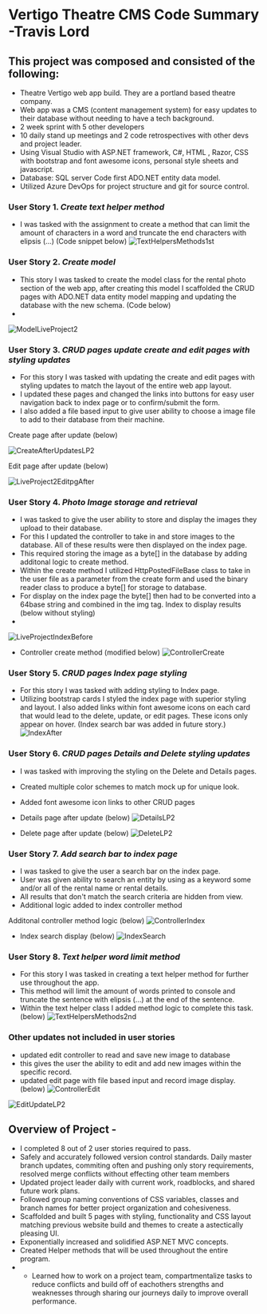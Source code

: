 # Vertigo Theatre CMS Code Summary -Travis Lord

## This project was composed and consisted of the following:

- Theatre Vertigo web app build. They are a portland based theatre company.
- Web app was a CMS (content management system) for easy updates to their database without needing to have a tech background. 
- 2 week sprint with 5 other developers
- 10 daily stand up meetings and 2 code retrospectives with other devs and project leader.
- Using Visual Studio with ASP.NET framework, C#, HTML , Razor, CSS with bootstrap and font awesome icons, personal style sheets and javascript.
- Database: SQL server Code first ADO.NET entity data model.
- Utilized Azure DevOps for project structure and git for source control.

### User Story 1.  *Create text helper method*
- I was tasked with the assignment to create a method that can limit the amount of characters in a word and truncate the end characters with elipsis (...)  (Code snippet below)
![TextHelpersMethods1st](https://user-images.githubusercontent.com/92835555/169886887-2c73c2c6-8abd-41db-824d-4930dc5b3f46.png)

### User Story 2.  *Create model* 
- This story I was tasked to create the model class for the rental photo section of the web app, after creating this model I scaffolded the CRUD pages with ADO.NET data entity model mapping and updating the database with the new schema. (Code below)
- 
![ModelLiveProject2](https://user-images.githubusercontent.com/92835555/169889776-ccb315d2-5ebf-45b3-b4ac-8a2837c11905.PNG)

### User Story 3. *CRUD pages update create and edit pages with styling updates*

- For this story I was tasked with updating the create and edit pages with styling updates to match the layout of the entire web app layout.  
- I updated these pages and changed the links into buttons for easy user navigation back to index page or to confirm/submit the form. 
-  I also added a file based input to give user ability to choose a image file to add to their database from their machine. 

Create page after update (below)

![CreateAfterUpdatesLP2](https://user-images.githubusercontent.com/92835555/169926934-e8ef67ed-739c-4203-835b-f04d0f724bfc.PNG)

Edit page after update (below)

![LiveProject2EditpgAfter](https://user-images.githubusercontent.com/92835555/170103249-848adbfe-2015-4eaf-b566-d4bb43ec0fa2.PNG)

### User Story 4. *Photo Image storage and retrieval*

-  I was tasked to give the user ability to store and display the images they upload to their database.
-  For this I updated the controller to take in and store images to the database.  All of these results were then displayed on the index page.  
-  This required storing the image as a byte[] in the database by adding additonal logic to create method.  
-  Within the create method I utilized HttpPostedFileBase class to take in the user file as a parameter from the create form and used the binary reader class to produce a byte[] for storage to database.  
-  For display on the index page the byte[] then had to be converted into a 64base string and combined in the img tag.  Index to display results (below without styling)
-  
![LiveProjectIndexBefore](https://user-images.githubusercontent.com/92835555/169738524-19cdc478-6e8a-4f5c-a6d1-55efb7a4ace6.PNG)

- Controller create method (modified below)
![ControllerCreate](https://user-images.githubusercontent.com/92835555/169740541-c0b89b9c-cb83-4641-85c2-44c5ee4eb435.PNG)


### User Story 5. *CRUD pages Index page styling*
- For this story I was tasked with adding styling to Index page.
- Utilizing bootstrap cards I styled the index page with superior styling and layout.  I also added links within font awesome icons on each card that would lead to the delete, update, or edit pages.  These icons only appear on hover. (Index search bar was added in future story.)
![IndexAfter](https://user-images.githubusercontent.com/92835555/169740203-a1481ec7-3940-43bf-b1b1-d2ca82827860.PNG)

### User Story 6.  *CRUD pages Details and Delete styling updates*
- I was tasked with improving the styling on the Delete and Details pages.
- Created multiple color schemes to match mock up for unique look.
- Added font awesome icon links to other CRUD pages
- Details page after update (below)
![DetailsLP2](https://user-images.githubusercontent.com/92835555/169930881-0354a5d3-9122-48f7-8b8e-7fdb76a6d60f.PNG)

- Delete page after update (below)
![DeleteLP2](https://user-images.githubusercontent.com/92835555/169931542-80208e75-7005-496c-ac4d-b765171626bd.PNG)

### User Story 7. *Add search bar to index page*
- I was tasked to give the user a search bar on the index page.
- User was given ability to search an entity by using as a keyword some and/or all of the rental name or rental details.
- All results that don't match the search criteria are hidden from view.
- Additional logic added to index controller method

Additonal controller method logic (below)
![ControllerIndex](https://user-images.githubusercontent.com/92835555/169740532-33a27e75-2064-4d34-9275-0e8f219449d4.PNG)

- Index search display (below)
![IndexSearch](https://user-images.githubusercontent.com/92835555/169740210-3f8471ee-45ab-4528-ac97-d0e45e9d1500.PNG)

### User Story 8. *Text helper word limit method*
- For this story I was tasked in creating a text helper method for further use throughout the app.
-  This method will limit the amount of words printed to console and truncate the sentence with elipsis (...) at the end of the sentence.
- Within the text helper class I added method logic to complete this task. (below)
![TextHelpersMethods2nd](https://user-images.githubusercontent.com/92835555/169887092-5667f8d9-8b6b-46cf-8c32-a17a594b1a2a.png)

### Other updates not included in user stories
- updated edit controller to read and save new image to database
- this gives the user the ability to edit and add new images within the specific record.
- updated edit page with file based input and record image display. (below)
![ControllerEdit](https://user-images.githubusercontent.com/92835555/169740525-f368d553-6132-4bef-89c9-62e7c9f14e3a.PNG)

![EditUpdateLP2](https://user-images.githubusercontent.com/92835555/169928899-f9d4babf-33c7-496a-ba62-5f13c6a251b9.PNG)

## Overview of Project -
- I completed 8 out of 2 user stories required to pass.  
- Safely and accurately followed version control standards.  Daily master branch updates, commiting often and pushing only story requirements, resolved merge conflicts without effecting other team members
- Updated project leader daily with current work, roadblocks, and shared future work plans.
- Followed group naming conventions of CSS variables, classes and branch names for better project organization and cohesiveness.
- Scaffolded and built 5 pages with styling, functionality and CSS layout matching previous website build and themes to create a astectically pleasing UI. 
- Exponentially increased and solidified ASP.NET MVC concepts.
- Created Helper methods that will be used throughout the entire program.
- - Learned how to work on a project team, compartmentalize tasks to reduce conflicts and build off of eachothers strengths and weaknesses through sharing our journeys daily to improve overall performance. 
